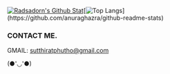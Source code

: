 [![Radsadorn's Github Stat](https://github-readme-stats.vercel.app/api?username=radsadorn&show_icons=true&locale=en&theme=outrun)](https://github.com/anuraghazra/github-readme-stats)[![Top Langs](https://github-readme-stats.vercel.app/api/top-langs?username=radsadorn&layout=compact&theme=outrun")](https://github.com/anuraghazra/github-readme-stats)

### CONTACT ME.
GMAIL: sutthiratphutho@gmail.com

(●'◡'●)

